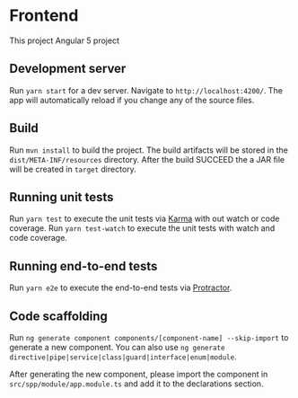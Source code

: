 # Frontend

This project Angular 5 project

## Development server

Run `yarn start` for a dev server. 
Navigate to `http://localhost:4200/`. 
The app will automatically reload if you change any of the source files.

## Build


Run `mvn install` to build the project. 
The build artifacts will be stored in the `dist/META-INF/resources` directory. 
After the build SUCCEED the a JAR file will be created in `target` directory.

## Running unit tests


Run `yarn test` to execute the unit tests via [Karma](https://karma-runner.github.io) with out watch or code coverage.
Run `yarn test-watch` to execute the unit tests with watch and code coverage.

## Running end-to-end tests

Run `yarn e2e` to execute the end-to-end tests via [Protractor](http://www.protractortest.org/).

## Code scaffolding
Run `ng generate component components/[component-name] --skip-import` to generate a new component. 
You can also use `ng generate directive|pipe|service|class|guard|interface|enum|module`.

After generating the new component, please import the component in `src/spp/module/app.module.ts`  and add it to the declarations section.


